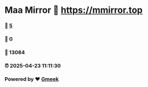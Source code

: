 # Maa Mirror :link: https://mmirror.top 
### :page_facing_up: [5](https://mmirror.top/tag.html) 
### :speech_balloon: 0 
### :hibiscus: 13084 
### :alarm_clock: 2025-04-23 11:11:30 
### Powered by :heart: [Gmeek](https://github.com/Meekdai/Gmeek)
